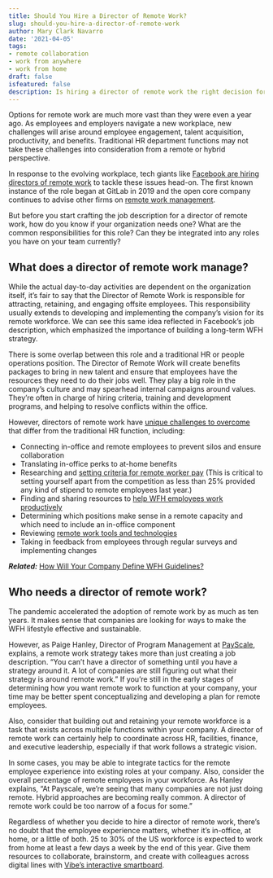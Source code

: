 ```yaml
---
title: Should You Hire a Director of Remote Work?
slug: should-you-hire-a-director-of-remote-work
author: Mary Clark Navarro
date: '2021-04-05'
tags:
- remote collaboration
- work from anywhere
- work from home
draft: false
isfeatured: false
description: Is hiring a director of remote work the right decision for your company? That all depends.
---
```


Options for remote work are much more vast than they were even a year ago. As employees and employers navigate a new workplace, new challenges will arise around employee engagement, talent acquisition, productivity, and benefits. Traditional HR department functions may not take these challenges into consideration from a remote or hybrid perspective.

In response to the evolving workplace, tech giants like [Facebook are hiring directors of remote work](https://www.fastcompany.com/90573992/more-companies-are-hiring-a-director-of-remote-work) to tackle these issues head-on. The first known instance of the role began at GitLab in 2019 and the open core company continues to advise other firms on [remote work management](https://about.gitlab.com/company/culture/all-remote/being-a-great-remote-manager/).

But before you start crafting the job description for a director of remote work, how do you know if your organization needs one? What are the common responsibilities for this role? Can they be integrated into any roles you have on your team currently? 

## What does a director of remote work manage?

While the actual day-to-day activities are dependent on the organization itself, it’s fair to say that the Director of Remote Work is responsible for attracting, retaining, and engaging offsite employees. This responsibility usually extends to developing and implementing the company’s vision for its remote workforce. We can see this same idea reflected in Facebook’s job description, which emphasized the importance of building a long-term WFH strategy.

There is some overlap between this role and a traditional HR or people operations position. The Director of Remote Work will create benefits packages to bring in new talent and ensure that employees have the resources they need to do their jobs well. They play a big role in the company’s culture and may spearhead internal campaigns around values. They’re often in charge of hiring criteria, training and development programs, and helping to resolve conflicts within the office.

However, directors of remote work have [unique challenges to overcome](https://vibe.us/blog/challenges-of-working-from-home-and-how-to-overcome-them/) that differ from the traditional HR function, including:


- Connecting in-office and remote employees to prevent silos and ensure collaboration
- Translating in-office perks to at-home benefits
- Researching and [setting criteria for remote worker pay](https://www.payscale.com/content/whitepaper/Remote-Work-Pay-Strategy.pdf) (This is critical to setting yourself apart from the competition as less than 25% provided any kind of stipend to remote employees last year.)
- Finding and sharing resources to [help WFH employees work productively](https://vibe.us/blog/the-biggest-threat-to-productivity-is-work-about-work-heres-how-to-fix-it/)
- Determining which positions make sense in a remote capacity and which need to include an in-office component
- Reviewing [remote work tools and technologies](https://vibe.us/blog/remote-collaboration-tools-for-your-business-needs/)
- Taking in feedback from employees through regular surveys and implementing changes

***Related:*** [How Will Your Company Define WFH Guidelines?](https://vibe.us/blog/how-will-your-company-define-wfh-guidelines/)

## Who needs a director of remote work?

The pandemic accelerated the adoption of remote work by as much as ten years. It makes sense that companies are looking for ways to make the WFH lifestyle effective and sustainable.

However, as Paige Hanley, Director of Program Management at [PayScale](https://www.payscale.com/), explains, a remote work strategy takes more than just creating a job description. “You can’t have a director of something until you have a strategy around it. A lot of companies are still figuring out what their strategy is around remote work.” If you’re still in the early stages of determining how you want remote work to function at your company, your time may be better spent conceptualizing and developing a plan for remote employees.

Also, consider that building out and retaining your remote workforce is a task that exists across multiple functions within your company. A director of remote work can certainly help to coordinate across HR, facilities, finance, and executive leadership, especially if that work follows a strategic vision.

In some cases, you may be able to integrate tactics for the remote employee experience into existing roles at your company. Also, consider the overall percentage of remote employees in your workforce. As Hanley explains, “At Payscale, we’re seeing that many companies are not just doing remote. Hybrid approaches are becoming really common. A director of remote work could be too narrow of a focus for some.”

Regardless of whether you decide to hire a director of remote work, there’s no doubt that the employee experience matters, whether it’s in-office, at home, or a little of both. 25 to 30% of the US workforce is expected to work from home at least a few days a week by the end of this year. Give them resources to collaborate, brainstorm, and create with colleagues across digital lines with [Vibe’s interactive smartboard](https://vibe.us/demo/).
